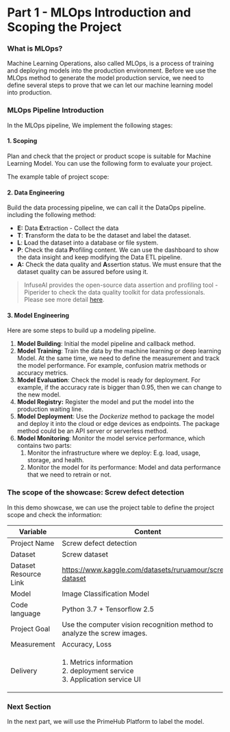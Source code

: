 # Part 1 - MLOps Introduction and Scoping the Project

### What is MLOps?

Machine Learning Operations, also called MLOps, is a process of training and deploying models into the production environment. Before we use the MLOps method to generate the model production service, we need to define several steps to prove that we can let our machine learning model into production.

### MLOps Pipeline Introduction

In the MLOps pipeline, We implement the following stages:

#### 1. Scoping

Plan and check that the project or product scope is suitable for Machine Learning Model. You can use the following form to evaluate your project.

The example table of project scope:



#### 2. Data Engineering

Build the data processing pipeline, we can call it the DataOps pipeline. including the following method:

* **E:** Data **E**xtraction - Collect the data
* **T**: **T**ransform the data to be the dataset and label the dataset.
* **L**: **L**oad the dataset into a database or file system.
* **P**: Check the data **P**rofiling content. We can use the dashboard to show the data insight and keep modifying the Data ETL pipeline.
* **A:** Check the data quality and **A**ssertion status. We must ensure that the dataset quality can be assured before using it.

> InfuseAI provides the open-source data assertion and profiling tool - Piperider to check the data quality toolkit for data professionals. Please see more detail [here](https://www.piperider.io/).

#### 3. Model Engineering

Here are some steps to build up a modeling pipeline.

1. **Model Building**: Initial the model pipeline and callback method.
2. **Model Training**: Train the data by the machine learning or deep learning Model. At the same time, we need to define the measurement and track the model performance. For example, confusion matrix methods or accuracy metrics.
3. **Model Evaluation**: Check the model is ready for deployment. For example, if the accuracy rate is bigger than 0.95, then we can change to the new model.
4. **Model Registry:** Register the model and put the model into the production waiting line.
5. **Model** **Deployment**: Use the _Dockerize_ method to package the model and deploy it into the cloud or edge devices as endpoints. The package method could be an API server or serverless method.
6. **Model Monitoring**: Monitor the model service performance, which contains two parts:
   1. Monitor the infrastructure where we deploy: E.g. load, usage, storage, and health.
   2. Monitor the model for its performance: Model and data performance that we need to retrain or not.

### The scope of the showcase: Screw defect detection

In this demo showcase, we can use the project table to define the project scope and check the information:

| Variable              | Content                                                                             |
| --------------------- | ----------------------------------------------------------------------------------- |
| Project Name          | Screw defect detection                                                              |
| Dataset               | Screw dataset                                                                       |
| Dataset Resource Link | https://www.kaggle.com/datasets/ruruamour/screw-dataset                             |
| Model                 | Image Classification Model                                                          |
| Code language         | Python 3.7 + Tensorflow 2.5                                                         |
| Project Goal          | Use the computer vision recognition method to analyze the screw images.             |
| Measurement           | Accuracy, Loss                                                                      |
| Delivery              | <p>1. Metrics information<br>2. deployment service<br>3. Application service UI</p> |

### Next Section

In the next part, we will use the PrimeHub Platform to label the model.
